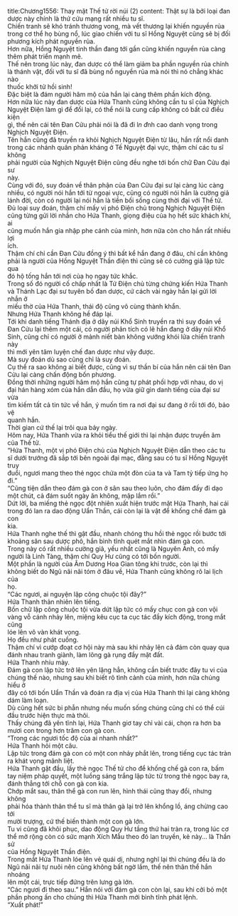 title:Chương1556: Thay mặt Thế tử rời núi (2)
content:
Thật sự là bởi loại đan dược này chính là thứ cứu mạng rất nhiều tu sĩ.<br>Chiến tranh sẽ khó tránh thương vong, mà vết thương lại khiến nguyền rủa<br>trong cơ thể họ bùng nổ, lúc giao chiến với tu sĩ Hồng Nguyệt cũng sẽ bị đối<br>phương kích phát nguyền rủa.<br>Hơn nữa, Hồng Nguyệt tinh thần đang tới gần cũng khiến nguyền rủa càng<br>thêm phát triển mạnh mẽ.<br>Thế nên trong lúc này, đan dược có thể làm giảm ba phần nguyền rủa chính<br>là thánh vật, đối với tu sĩ đã bùng nổ nguyền rủa mà nói thì nó chẳng khác nào<br>thuốc khởi tử hồi sinh!<br>Đặc biệt là đám người hâm mộ của hắn lại càng thêm phần kích động.<br>Hơn nữa lúc này đan dược của Hứa Thanh cũng không cần tu sĩ của Nghịch<br>Nguyệt Điện làm gì để đổi lại, có thể nói là cung cấp không có bất cứ điều kiện<br>gì, thế nên cái tên Đan Cửu phải nói là đã đi l*n đ*nh cao danh vọng trong<br>Nghịch Nguyệt Điện.<br>Tên hắn cũng đã truyền ra khỏi Nghịch Nguyệt Điện từ lâu, hắn rất nổi danh<br>trong các nhánh quân phản kháng ở Tế Nguyệt đại vực, thậm chí các tu sĩ không<br>phải người của Nghịch Nguyệt Điện cũng đều nghe tới bốn chữ Đan Cửu đại sư<br>này.<br>Cùng với đó, suy đoán về thân phận của Đan Cửu đại sư lại càng lúc càng<br>nhiều, có người nói hắn tới từ ngoại vực, cũng có người nói hắn là cường giả<br>lánh đời, còn có người lại nói hắn là tiền bối sống cùng thời đại với Thế tử.<br>Đủ loại suy đoán, thậm chí mấy vị phó Điện chủ trong Nghịch Nguyệt Điện<br>cũng từng gửi lời nhắn cho Hứa Thanh, giọng điệu của họ hết sức khách khí, ai<br>cũng muốn hắn gia nhập phe cánh của mình, hơn nữa còn cho hắn rất nhiều lợi<br>ích.<br>Thậm chí chỉ cần Đan Cửu đồng ý thì bất kể hắn đang ở đâu, chỉ cần không<br>phải là người của Hồng Nguyệt Thần điện thì cũng sẽ có cường giả lập tức qua<br>đó hộ tống hắn tới nơi của họ ngay tức khắc.<br>Trong số đó người cố chấp nhất là Tứ Điện chủ từng chứng kiến Hứa Thanh<br>và Thánh Lạc đại sư tuyên bố đan dược, cứ cách vài ngày hắn lại gửi lời nhắn ở<br>miếu thờ của Hứa Thanh, thái độ cũng vô cùng thành khẩn.<br>Nhưng Hứa Thanh không hề đáp lại.<br>Tới khi danh tiếng Thánh địa ở dãy núi Khổ Sinh truyền ra thì suy đoán về<br>Đan Cửu lại thêm một cái, có người phân tích có lẽ hắn đang ở dãy núi Khổ<br>Sinh, cũng chỉ có người ở mảnh niết bàn không vướng khói lửa chiến tranh này<br>thì mới yên tâm luyện chế đan dược như vậy được.<br>Mà suy đoán dù sao cũng chỉ là suy đoán.<br>Cụ thể ra sao không ai biết được, cũng vì sự thần bí của hắn nên cái tên Đan<br>Cửu lại càng chấn động bốn phương.<br>Đồng thời những người hâm mộ hắn cũng tự phát phối hợp với nhau, do vị<br>đại hán hàng xóm của hắn dẫn đầu, họ vừa giữ gìn danh tiếng của đại sư vừa<br>tìm kiếm tất cả tin tức về hắn, ý muốn tìm ra nơi đại sư đang ở rồi tới đó, bảo vệ<br>quanh hắn.<br>Thời gian cứ thế lại trôi qua bảy ngày.<br>Hôm nay, Hứa Thanh vừa ra khỏi tiểu thế giới thì lại nhận được truyền âm<br>của Thế tử.<br>“Hứa Thanh, một vị phó Điện chủ của Nghịch Nguyệt Điện dẫn theo các tu<br>sĩ dưới trướng đã sắp tới bên ngoài đại mạc, đằng sau có tu sĩ Hồng Nguyệt truy<br>đuổi, ngươi mang theo thẻ ngọc chứa một đòn của ta và Tam tỷ tiếp ứng họ đi.”<br>“Cũng tiện dẫn theo đám gà con ở sân sau theo luôn, cho đám đấy đi dạo<br>một chút, cả đám suốt ngày ăn không, mập lắm rồi.”<br>Dứt lời, ba miếng thẻ ngọc đột nhiên xuất hiện trước mặt Hứa Thanh, hai cái<br>trong đó lan ra dao động Uẩn Thần, cái còn lại là vật để khống chế đám gà con<br>kia.<br>Hứa Thanh nghe thế thì gật đầu, nhanh chóng thu hồi thẻ ngọc rồi bước tới<br>khoảng sân sau dược phô, hắn bình tĩnh quét mắt nhìn đám gà con.<br>Trong này có rất nhiều cường giả, yếu nhất cũng là Nguyên Anh, có mấy<br>người là Linh Tàng, thậm chí Quy Hư cũng có tới bốn người.<br>Một phần là người của Âm Dương Hoa Gian tông khi trước, còn lại thì<br>không biết do Ngũ nãi nãi tóm ở đâu về, Hứa Thanh cũng không rõ lai lịch của<br>họ.<br>“Các ngươi, ai nguyện lập công chuộc tội đây?”<br>Hứa Thanh thản nhiên lên tiếng.<br>Bốn chữ lập công chuộc tội vừa dứt lập tức có mấy chục con gà con vội<br>vàng vỗ cánh nhảy lên, miệng kêu cục ta cục tác đầy kích động, trong mắt cũng<br>lóe lên vô vàn khát vọng.<br>Họ đều như phát cuồng.<br>Thậm chí vì cướp đoạt cơ hội này mà sau khi nhảy lên cả đám còn quay qua<br>đánh nhau tranh giành, làm lông gà rụng đầy mặt đất.<br>Hứa Thanh nhíu mày.<br>Đám gà con lập tức trở lên yên lặng hẳn, không cần biết trước đây tu vi của<br>chúng thế nào, nhưng sau khi biết rõ tình cảnh của mình, hơn nữa chúng hiểu ở<br>đây có tới bốn Uẩn Thần và đoán ra địa vị của Hứa Thanh thì lại càng không<br>dám làm loạn.<br>Dù cũng hết sức bi phẫn nhưng nếu muốn sống chúng cũng chỉ có thể cúi<br>đầu trước hiện thực mà thôi.<br>Thấy chúng đã yên tĩnh lại, Hứa Thanh giơ tay chỉ vài cái, chọn ra hơn ba<br>mươi con trong hơn trăm con gà con.<br>“Trong các ngươi tốc độ của ai nhanh nhất?”<br>Hứa Thanh hỏi một câu.<br>Lập tức trong đám gà con có một con nhảy phắt lên, trong tiếng cục tác tràn<br>ra khát vọng mãnh liệt.<br>Hứa Thanh gật đầu, lấy thẻ ngọc Thế tử cho để khống chế gà con ra, bấm<br>tay niệm pháp quyết, một luồng sáng trắng lập tức từ trong thẻ ngọc bay ra,<br>đánh thẳng tới chỗ con gà con kia.<br>Chớp mắt sau, thân thể gà con run lên, hình thái cũng thay đổi, nhưng không<br>phải hóa thành thân thể tu sĩ mà thân gà lại trở lên khổng lồ, áng chừng cao tới<br>mười trượng, cứ thế biến thành một con gà lớn.<br>Tu vi cũng đã khôi phục, dao động Quy Hư tầng thứ hai tràn ra, trong lúc cơ<br>thể mở rộng còn có sức mạnh Xích Mẫu theo đó lan truyền, kẻ này... là Thần sử<br>của Hồng Nguyệt Thần điện.<br>Trong mắt Hứa Thanh lóe lên vẻ quái dị, nhưng nghĩ lại thì chúng đều là do<br>Ngũ nãi nãi tự nuôi nên cũng không bất ngờ lắm, thế nên thân thể hắn nhoáng<br>lên một cái, trực tiếp đứng trên lưng gà lớn.<br>“Các ngươi đi theo sau.” Hắn nói với đám gà con còn lại, sau khi cởi bỏ một<br>phần phong ấn cho chúng thì Hứa Thanh mới bình tĩnh phát lệnh.<br>“Xuất phát!”